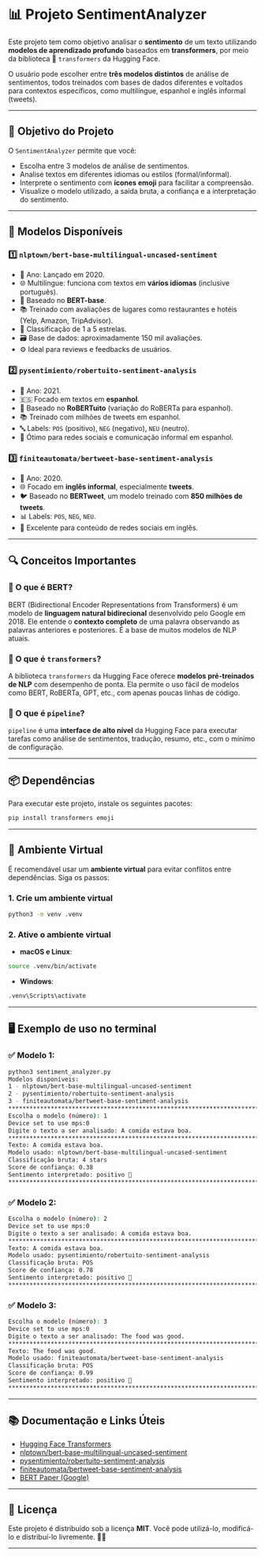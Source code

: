 # 📊 Projeto SentimentAnalyzer

Este projeto tem como objetivo analisar o **sentimento** de um texto utilizando **modelos de aprendizado profundo** baseados em **transformers**, por meio da biblioteca 🤗 `transformers` da Hugging Face.

O usuário pode escolher entre **três modelos distintos** de análise de sentimentos, todos treinados com bases de dados diferentes e voltados para contextos específicos, como multilíngue, espanhol e inglês informal (tweets).

---

## 🎯 Objetivo do Projeto

O `SentimentAnalyzer` permite que você:

- Escolha entre 3 modelos de análise de sentimentos.
- Analise textos em diferentes idiomas ou estilos (formal/informal).
- Interprete o sentimento com **ícones emoji** para facilitar a compreensão.
- Visualize o modelo utilizado, a saída bruta, a confiança e a interpretação do sentimento.

---

## 🧠 Modelos Disponíveis

### 1️⃣ `nlptown/bert-base-multilingual-uncased-sentiment`

- 📅 Ano: Lançado em 2020.
- 🌐 Multilíngue: funciona com textos em **vários idiomas** (inclusive português).
- 🤖 Baseado no **BERT-base**.
- 📚 Treinado com avaliações de lugares como restaurantes e hotéis (Yelp, Amazon, TripAdvisor).
- 🔢 Classificação de 1 a 5 estrelas.
- 🗃️ Base de dados: aproximadamente 150 mil avaliações.
- ⚙️ Ideal para reviews e feedbacks de usuários.

### 2️⃣ `pysentimiento/robertuito-sentiment-analysis`

- 📅 Ano: 2021.
- 🇪🇸 Focado em textos em **espanhol**.
- 🧱 Baseado no **RoBERTuito** (variação do RoBERTa para espanhol).
- 📚 Treinado com milhões de tweets em espanhol.
- 🔤 Labels: `POS` (positivo), `NEG` (negativo), `NEU` (neutro).
- 🤝 Ótimo para redes sociais e comunicação informal em espanhol.

### 3️⃣ `finiteautomata/bertweet-base-sentiment-analysis`

- 📅 Ano: 2020.
- 🌐 Focado em **inglês informal**, especialmente **tweets**.
- 🐦 Baseado no **BERTweet**, um modelo treinado com **850 milhões de tweets**.
- 📊 Labels: `POS`, `NEG`, `NEU`.
- 🚀 Excelente para conteúdo de redes sociais em inglês.

---

## 🔍 Conceitos Importantes

### 📘 O que é BERT?

BERT (Bidirectional Encoder Representations from Transformers) é um modelo de **linguagem natural bidirecional** desenvolvido pelo Google em 2018. Ele entende o **contexto completo** de uma palavra observando as palavras anteriores e posteriores. É a base de muitos modelos de NLP atuais.

### 🔄 O que é `transformers`?

A biblioteca `transformers` da Hugging Face oferece **modelos pré-treinados de NLP** com desempenho de ponta. Ela permite o uso fácil de modelos como BERT, RoBERTa, GPT, etc., com apenas poucas linhas de código.

### 🔌 O que é `pipeline`?

`pipeline` é uma **interface de alto nível** da Hugging Face para executar tarefas como análise de sentimentos, tradução, resumo, etc., com o mínimo de configuração.

---

## 📦 Dependências

Para executar este projeto, instale os seguintes pacotes:

```bash
pip install transformers emoji
```

---

## 🧪 Ambiente Virtual

É recomendável usar um **ambiente virtual** para evitar conflitos entre dependências. Siga os passos:

### 1. Crie um ambiente virtual

```bash
python3 -m venv .venv
```

### 2. Ative o ambiente virtual

- **macOS e Linux**:

```bash
source .venv/bin/activate
```

- **Windows**:

```bash
.venv\Scripts\activate
```

---

## 🖥️ Exemplo de uso no terminal

### ✅ Modelo 1:

```bash
python3 sentiment_analyzer.py
Modelos disponíveis:
1 - nlptown/bert-base-multilingual-uncased-sentiment
2 - pysentimiento/robertuito-sentiment-analysis
3 - finiteautomata/bertweet-base-sentiment-analysis
****************************************************************************************************
Escolha o modelo (número): 1
Device set to use mps:0
Digite o texto a ser analisado: A comida estava boa.
****************************************************************************************************
Texto: A comida estava boa.
Modelo usado: nlptown/bert-base-multilingual-uncased-sentiment
Classificação bruta: 4 stars
Score de confiança: 0.38
Sentimento interpretado: positivo 🙂
****************************************************************************************************
```

### ✅ Modelo 2:

```bash
Escolha o modelo (número): 2
Device set to use mps:0
Digite o texto a ser analisado: A comida estava boa.
****************************************************************************************************
Texto: A comida estava boa.
Modelo usado: pysentimiento/robertuito-sentiment-analysis
Classificação bruta: POS
Score de confiança: 0.78
Sentimento interpretado: positivo 🙂
****************************************************************************************************
```

### ✅ Modelo 3:

```bash
Escolha o modelo (número): 3
Device set to use mps:0
Digite o texto a ser analisado: The food was good.
****************************************************************************************************
Texto: The food was good.
Modelo usado: finiteautomata/bertweet-base-sentiment-analysis
Classificação bruta: POS
Score de confiança: 0.99
Sentimento interpretado: positivo 🙂
****************************************************************************************************
```

---

## 📚 Documentação e Links Úteis

- [Hugging Face Transformers](https://huggingface.co/transformers/)
- [nlptown/bert-base-multilingual-uncased-sentiment](https://huggingface.co/nlptown/bert-base-multilingual-uncased-sentiment)
- [pysentimiento/robertuito-sentiment-analysis](https://huggingface.co/pysentimiento/robertuito-sentiment-analysis)
- [finiteautomata/bertweet-base-sentiment-analysis](https://huggingface.co/finiteautomata/bertweet-base-sentiment-analysis)
- [BERT Paper (Google)](https://arxiv.org/abs/1810.04805)

---

## 📄 Licença

Este projeto é distribuído sob a licença **MIT**. Você pode utilizá-lo, modificá-lo e distribuí-lo livremente. 🧑‍🏫

---
